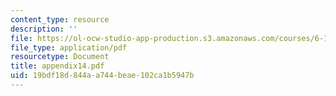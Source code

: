 ```yaml
---
content_type: resource
description: ''
file: https://ol-ocw-studio-app-production.s3.amazonaws.com/courses/6-111-introductory-digital-systems-laboratory-spring-2006/19bdf18d844aa744beae102ca1b5947b_appendix14.pdf
file_type: application/pdf
resourcetype: Document
title: appendix14.pdf
uid: 19bdf18d-844a-a744-beae-102ca1b5947b
---
```

